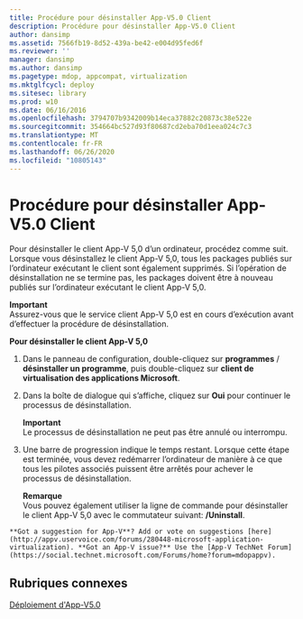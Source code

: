```yaml
---
title: Procédure pour désinstaller App-V5.0 Client
description: Procédure pour désinstaller App-V5.0 Client
author: dansimp
ms.assetid: 7566fb19-8d52-439a-be42-e004d95fed6f
ms.reviewer: ''
manager: dansimp
ms.author: dansimp
ms.pagetype: mdop, appcompat, virtualization
ms.mktglfcycl: deploy
ms.sitesec: library
ms.prod: w10
ms.date: 06/16/2016
ms.openlocfilehash: 3794707b9342009b14eca37882c20873c38e522e
ms.sourcegitcommit: 354664bc527d93f80687cd2eba70d1eea024c7c3
ms.translationtype: MT
ms.contentlocale: fr-FR
ms.lasthandoff: 06/26/2020
ms.locfileid: "10805143"
---
```

# Procédure pour désinstaller App-V5.0 Client


Pour désinstaller le client App-V 5,0 d’un ordinateur, procédez comme suit. Lorsque vous désinstallez le client App-V 5,0, tous les packages publiés sur l’ordinateur exécutant le client sont également supprimés. Si l’opération de désinstallation ne se termine pas, les packages doivent être à nouveau publiés sur l’ordinateur exécutant le client App-V 5,0.

**Important**  
Assurez-vous que le service client App-V 5,0 est en cours d’exécution avant d’effectuer la procédure de désinstallation.



**Pour désinstaller le client App-V 5,0**

1.  Dans le panneau de configuration, double-cliquez sur **programmes**  /  **désinstaller un programme**, puis double-cliquez sur **client de virtualisation des applications Microsoft**.

2.  Dans la boîte de dialogue qui s’affiche, cliquez sur **Oui** pour continuer le processus de désinstallation.

    **Important**  
    Le processus de désinstallation ne peut pas être annulé ou interrompu.



3.  Une barre de progression indique le temps restant. Lorsque cette étape est terminée, vous devez redémarrer l’ordinateur de manière à ce que tous les pilotes associés puissent être arrêtés pour achever le processus de désinstallation.

    **Remarque**  
    Vous pouvez également utiliser la ligne de commande pour désinstaller le client App-V 5,0 avec le commutateur suivant: **/Uninstall**.



~~~
**Got a suggestion for App-V**? Add or vote on suggestions [here](http://appv.uservoice.com/forums/280448-microsoft-application-virtualization). **Got an App-V issue?** Use the [App-V TechNet Forum](https://social.technet.microsoft.com/Forums/home?forum=mdopappv).
~~~

## Rubriques connexes


[Déploiement d'App-V5.0](deploying-app-v-50.md)









